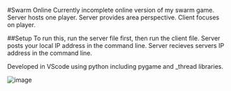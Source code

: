 #Swarm Online
Currently incomplete online version of my swarm game.
Server hosts one player. Server provides area perspective. Client focuses on player.

##Setup
To run this, run the server file first, then run the client file. Server posts your local IP address in the command line. Server recieves servers IP address in the command line.

Developed in VScode using python including pygame and _thread libraries. 

![image](https://user-images.githubusercontent.com/71223581/97783243-0df47d80-1b5c-11eb-82e6-0750f416fb1d.png)
